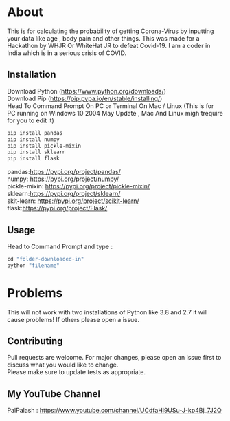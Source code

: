 # About
This is for calculating the probability of getting Corona-Virus by inputting your data like age , body pain and other things. This was made for a Hackathon by WHJR Or WhiteHat JR to defeat Covid-19. I am a coder in India which is in a serious crisis of COVID.


## Installation
Download Python (https://www.python.org/downloads/)
<br>
Download Pip (https://pip.pypa.io/en/stable/installing/)
<br>
Head To Command Prompt On PC or Terminal On Mac / Linux (This is for PC running on Windows 10 2004 May Update , Mac And Linux migh trequire for you to edit it)
```python 
pip install pandas 
pip install numpy
pip install pickle-mixin 
pip install sklearn
pip install flask 
```
pandas:https://pypi.org/project/pandas/
<br>
numpy: https://pypi.org/project/numpy/
<br>
pickle-mixin: https://pypi.org/project/pickle-mixin/
<br>
sklearn:https://pypi.org/project/sklearn/
<br>
skit-learn: https://pypi.org/project/scikit-learn/
<br>
flask:https://pypi.org/project/Flask/
<br>


## Usage
Head to Command Prompt and type : 
<br>
```python 
cd "folder-downloaded-in"
python "filename"
``` 

# Problems 
This will not work with two installations of Python like 3.8 and 2.7 it will cause problems! 
If others please open a issue.
## Contributing 
Pull requests are welcome. For major changes, please open an issue first to discuss what you would like to change.
<br>
Please make sure to update tests as appropriate.

## My YouTube Channel 
PalPalash : https://www.youtube.com/channel/UCdfaHl9USu-J-kp4Bj_7J2Q 
